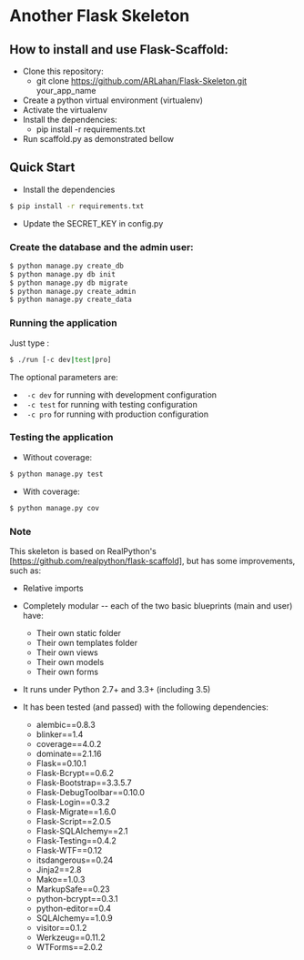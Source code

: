 # Another Flask Skeleton

## How to install and use Flask-Scaffold:
  - Clone this repository:
    - git clone https://github.com/ARLahan/Flask-Skeleton.git your_app_name
  - Create a python virtual environment (virtualenv)
  - Activate the virtualenv
  - Install the dependencies:
    - pip install -r requirements.txt
  - Run scaffold.py as demonstrated bellow

## Quick Start

 * Install the dependencies

 ```sh
$ pip install -r requirements.txt
```

 * Update the SECRET_KEY in config.py


### Create the database and the admin user:

```sh
$ python manage.py create_db
$ python manage.py db init
$ python manage.py db migrate
$ python manage.py create_admin
$ python manage.py create_data
```

### Running the application
Just type :

```sh
$ ./run [-c dev|test|pro]
```
The optional parameters are:
   - ``` -c dev```      for running with development configuration
   - ``` -c test```     for running with testing configuration
   - ``` -c pro```      for running with production configuration


### Testing the application

 * Without coverage:

```sh
$ python manage.py test
```

 * With coverage:

```sh
$ python manage.py cov
```

### Note

This skeleton is based on RealPython's [https://github.com/realpython/flask-scaffold],
but has some improvements, such as:

 * Relative imports

 * Completely modular -- each of the two basic blueprints (main and user) have:
   - Their own static folder
   - Their own templates folder
   - Their own views
   - Their own models
   - Their own forms

 * It runs under Python 2.7+ and 3.3+ (including 3.5)

 * It has been tested (and passed) with the following dependencies:
    - alembic==0.8.3
    - blinker==1.4
    - coverage==4.0.2
    - dominate==2.1.16
    - Flask==0.10.1
    - Flask-Bcrypt==0.6.2
    - Flask-Bootstrap==3.3.5.7
    - Flask-DebugToolbar==0.10.0
    - Flask-Login==0.3.2
    - Flask-Migrate==1.6.0
    - Flask-Script==2.0.5
    - Flask-SQLAlchemy==2.1
    - Flask-Testing==0.4.2
    - Flask-WTF==0.12
    - itsdangerous==0.24
    - Jinja2==2.8
    - Mako==1.0.3
    - MarkupSafe==0.23
    - python-bcrypt==0.3.1
    - python-editor==0.4
    - SQLAlchemy==1.0.9
    - visitor==0.1.2
    - Werkzeug==0.11.2
    - WTForms==2.0.2
